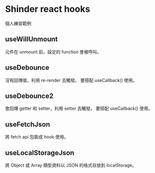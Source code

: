 # Shinder react hooks

個人練習範例

## useWillUnmount

元件在 unmount 前，設定的 function 會被呼叫。

## useDebounce

沒有回傳值，利用 re-render 去觸發。
要搭配 useCallback() 使用。

## useDebounce2

會回傳 getter 和 setter，利用 setter 去觸發。
要搭配 useCallback() 使用。

## useFetchJson

將 fetch api 包裝成 hook 使用。

## useLocalStorageJson

將 Object 或 Array 類型資料以 JSON 的格式存放到 localStorage。
